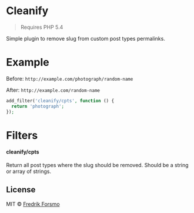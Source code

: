 # Cleanify

> Requires PHP 5.4

Simple plugin to remove slug from custom post types permalinks.

# Example

Before: `http://example.com/photograph/random-name`

After:  `http://example.com/random-name`

```php
add_filter('cleanify/cpts', function () {
  return 'photograph';
});
```

# Filters

#### cleanify/cpts

Return all post types where the slug should be removed.
Should be a string or array of strings.

## License

MIT © [Fredrik Forsmo](https://github.com/frozzare)
